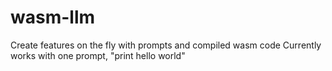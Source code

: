# wasm-llm
Create features on the fly with prompts and compiled wasm code
Currently works with one prompt, "print hello world"
